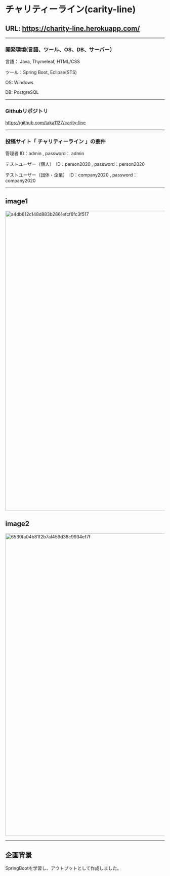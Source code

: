 # チャリティーライン(carity-line)


## URL: https://charity-line.herokuapp.com/

---
### 開発環境(言語、ツール、OS、DB、サーバー）
言語： Java, Thymeleaf, HTML/CSS

ツール：Spring Boot, Eclipse(STS)

OS: Windows

DB: PostgreSQL

---

### Githubリポジトリ
https://github.com/taka1127/carity-line

--- 
### 投稿サイト「 チャリティーライン 」の要件

管理者 ID：admin , password： admin

テストユーザー（個人）　ID：person2020 , password：person2020

テストユーザー（団体・企業）　ID：company2020 , password：company2020

---

## image1

<img width="946" alt="a4db612c148d883b2861efcf6fc3f517" src="https://user-images.githubusercontent.com/58457640/86085870-3a7b8880-badb-11ea-87d4-0efd83e08ecb.png">

## image2
<img width="955" alt="6530fa04b81f2b7af459d38c9934ef7f" src="https://user-images.githubusercontent.com/58457640/86085924-5a12b100-badb-11ea-85c9-1d116b80edc0.png">

---

## 企画背景
SpringBootを学習し、アウトプットとして作成しました。

